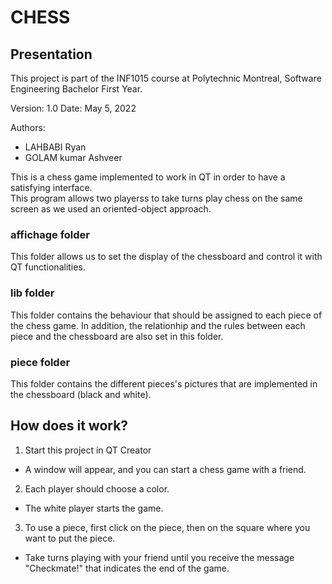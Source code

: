 # CHESS

## Presentation 
This project is part of the INF1015 course at Polytechnic Montreal, Software Engineering Bachelor First Year.

Version: 1.0
Date: May 5, 2022

Authors:
* LAHBABI Ryan
* GOLAM kumar Ashveer


This is a chess game implemented to work in QT in order to have a satisfying interface.  
This program allows two playerss to take turns play chess on the same screen as we used an oriented-object approach.

### affichage folder
This folder allows us to set the display of the chessboard and control it with QT functionalities.

### lib folder
This folder contains the behaviour that should be assigned to each piece of the chess game. 
In addition, the relationhip and the rules between each piece and the chessboard are also set in this folder.

### piece folder
This folder contains the different pieces's pictures that are implemented in the chessboard (black and white).

## How does it work?
1. Start this project in QT Creator
* A window will appear, and you can start a chess game with a friend.

2. Each player should choose a color.
* The white player starts the game.

3. To use a piece, first click on the piece, then on the square where you want to put the piece.
* Take turns playing with your friend until you receive the message "Checkmate!" that indicates the end of the game. 





